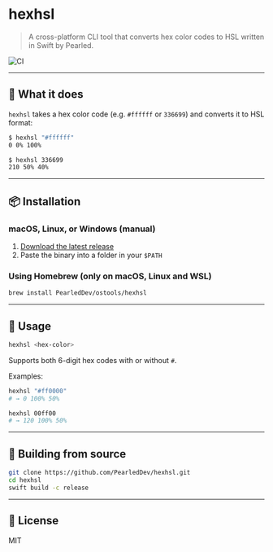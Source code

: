 # hexhsl

> A cross-platform CLI tool that converts hex color codes to HSL written in Swift by Pearled.

![CI](https://github.com/PearledDev/hexhsl/actions/workflows/ci-cd.yml/badge.svg)

---

## 🔧 What it does

`hexhsl` takes a hex color code (e.g. `#ffffff` or `336699`) and converts it to HSL format:

```bash
$ hexhsl "#ffffff"
0 0% 100%

$ hexhsl 336699
210 50% 40%
```

---

## 📦 Installation

### macOS, Linux, or Windows (manual)

1. [Download the latest release](https://github.com/PearledDev/hexhsl/releases)
2. Paste the binary into a folder in your `$PATH`

### Using Homebrew (only on macOS, Linux and WSL)

```bash
brew install PearledDev/ostools/hexhsl
```

---

## 🚀 Usage

```bash
hexhsl <hex-color>
```

Supports both 6-digit hex codes with or without `#`.

Examples:

```bash
hexhsl "#ff0000"
# → 0 100% 50%

hexhsl 00ff00
# → 120 100% 50%
```

---

## 🔨 Building from source

```bash
git clone https://github.com/PearledDev/hexhsl.git
cd hexhsl
swift build -c release
```
---

## 📄 License

MIT